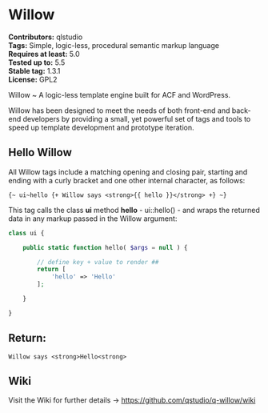 # Willow #
**Contributors:** qlstudio  
**Tags:** Simple, logic-less, procedural semantic markup language  
**Requires at least:** 5.0  
**Tested up to:** 5.5  
**Stable tag:** 1.3.1    
**License:** GPL2  

Willow ~ A logic-less template engine built for ACF and WordPress.

Willow has been designed to meet the needs of both front-end and back-end developers by providing a small, yet powerful set of tags and tools to speed up template development and prototype iteration.

## Hello Willow

All Willow tags include a matching opening and closing pair, starting and ending with a curly bracket and one other internal character, as follows:

```
{~ ui~hello {+ Willow says <strong>{{ hello }}</strong> +} ~}
```

This tag calls the class **ui** method **hello** - ui::hello() - and wraps the returned data in any markup passed in the Willow argument: 

```php
class ui {

	public static function hello( $args = null ) {

		// define key + value to render ##
		return [
			'hello' => 'Hello'
		];

	}

}
```

## Return:

```
Willow says <strong>Hello<strong>
```
## Wiki

Visit the Wiki for further details -> https://github.com/qstudio/q-willow/wiki 
